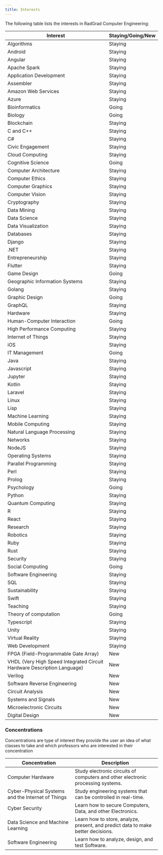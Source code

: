```yaml
---
title: Interests
---
```


The following table lists the interests in RadGrad Computer Engineering:

| Interest |  Staying/Going/New |
| -------------| ------------ |
Algorithms | Staying
Android | Staying
Angular | Staying
Apache Spark | Staying
Application Development | Staying
Assembler | Staying
Amazon Web Services | Staying
Azure | Staying
Bioinformatics | Going
Biology | Going
Blockchain | Staying
C and C++ | Staying
C# | Staying
Civic Engagement | Staying
Cloud Computing | Staying
Cognitive Science | Going
Computer Architecture | Staying
Computer Ethics | Staying
Computer Graphics | Staying
Computer Vision | Staying
Cryptography | Staying
Data Mining | Staying
Data Science | Staying
Data Visualization | Staying
Databases | Staying
Django | Staying
.NET | Staying
Entrepreneurship | Staying
Flutter | Staying
Game Design | Going
Geographic Information Systems | Staying
Golang | Staying
Graphic Design | Going
GraphQL | Staying
Hardware | Staying
Human-Computer Interaction | Going
High Performance Computing | Staying
Internet of Things | Staying
iOS | Staying
IT Management | Going
Java | Staying
Javascript | Staying
Jupyter | Staying
Kotlin | Staying
Laravel | Staying
Linux | Staying
Lisp | Staying
Machine Learning | Staying
Mobile Computing | Staying
Natural Language Processing | Staying
Networks | Staying
NodeJS | Staying
Operating Systems | Staying
Parallel Programming | Staying
Perl | Staying
Prolog | Staying
Psychology | Going
Python | Staying
Quantum Computing | Staying
R | Staying
React | Staying
Research | Staying
Robotics | Staying
Ruby | Staying
Rust | Staying
Security | Staying
Social Computing | Going
Software Engineering | Staying
SQL | Staying
Sustainability | Staying
Swift | Staying
Teaching | Staying
Theory of computation | Going
Typescript | Staying
Unity | Staying
Virtual Reality | Staying
Web Development | Staying
FPGA (Field-Programmable Gate Array) | New
VHDL (Very High Speed Integrated Circuit Hardware Description Language) | New
Verilog | New
Software Reverse Engineering | New
Circuit Analysis | New
Systems and Signals | New
Microelectronic Circuits | New
Digital Design | New


### Concentrations

Concentrations are type of interest they provide the user an idea of what classes to take and which professors who are interested in their concentration 

| Concentration |  Description |
| -------------| ------------ |
Computer Hardware | Study electronic circuits of computers and other electronic processing systems.  
Cyber-Physical Systems and the Internet of Things | Study engineering systems that can be controlled in real-time.
Cyber Security | Learn how to secure Computers, Data, and other Electronics.
Data Science and Machine Learning | Learn how to store, analyze, present, and predict data to make better decisions.
Software Engineering | Learn how to analyze, design, and test Software.
